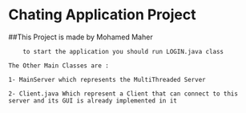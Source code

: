 # Chating Application Project

##This Project is made by Mohamed Maher 

		to start the application you should run LOGIN.java class 
	
	The Other Main Classes are :

	1- MainServer which represents the MultiThreaded Server
	
	2- Client.java Which represent a Client that can connect to this server and its GUI is already implemented in it
	
	
